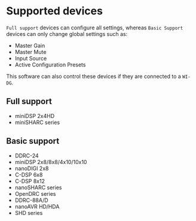# Supported devices
`Full support` devices can configure all settings, whereas `Basic Support` devices can only change global settings such as:
- Master Gain
- Master Mute
- Input Source
- Active Configuration Presets

This software can also control these devices if they are connected to a `WI-DG`.

## Full support
- miniDSP 2x4HD
- miniSHARC series

## Basic support
- DDRC-24
- miniDSP 2x8/8x8/4x10/10x10
- nanoDIGI 2x8
- C-DSP 6x8 
- C-DSP 8x12
- nanoSHARC series
- OpenDRC series
- DDRC-88A/D 
- nanoAVR HD/HDA
- SHD series
